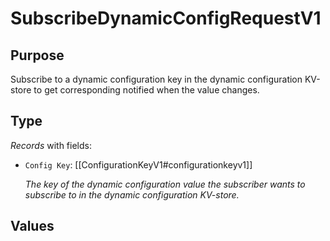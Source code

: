 # SubscribeDynamicConfigRequestV1

## Purpose

<!-- --8<-- [start:purpose] -->
Subscribe to a dynamic configuration key in the dynamic configuration KV-store to get corresponding notified when the value changes.
<!-- --8<-- [end:purpose] -->

## Type

<!-- --8<-- [start:type] -->
<div class="type" markdown>

*Records* with fields:
- `Config Key`: [[ConfigurationKeyV1#configurationkeyv1]]

  *The key of the dynamic configuration value the subscriber wants to subscribe to in the dynamic configuration KV-store.*

</div>
<!-- --8<-- [end:type] -->

## Values

